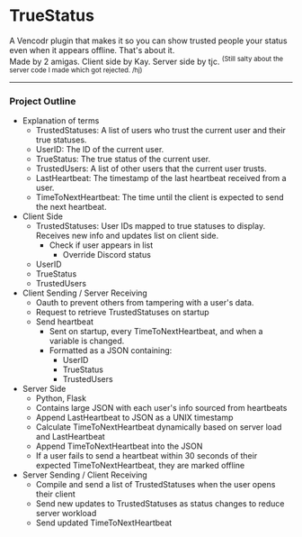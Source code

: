 # TrueStatus
A Vencodr plugin that makes it so you can show trusted people your status even when it appears offline. That's about it.<br> 
Made by 2 amigas. Client side by Kay. Server side by tjc. 
<sup>(Still salty about the server code I made which got rejected. /hj)</sup>

---

### Project Outline
- Explanation of terms
  - TrustedStatuses: A list of users who trust the current user and their true statuses.
  - UserID: The ID of the current user.
  - TrueStatus: The true status of the current user.
  - TrustedUsers: A list of other users that the current user trusts.
  - LastHeartbeat: The timestamp of the last heartbeat received from a user.
  - TimeToNextHeartbeat: The time until the client is expected to send the next heartbeat.
- Client Side
  - TrustedStatuses: User IDs mapped to true statuses to display. Receives new info and updates list on client side.
    - Check if user appears in list
      - Override Discord status
  - UserID
  - TrueStatus
  - TrustedUsers
- Client Sending / Server Receiving
  - Oauth to prevent others from tampering with a user's data.
  - Request to retrieve TrustedStatuses on startup
  - Send heartbeat
    - Sent on startup, every TimeToNextHeartbeat, and when a variable is changed.
    - Formatted as a JSON containing:
      - UserID
      - TrueStatus
      - TrustedUsers
- Server Side
  - Python, Flask
  - Contains large JSON with each user's info sourced from heartbeats
  - Append LastHeartbeat to JSON as a UNIX timestamp
  - Calculate TimeToNextHeartbeat dynamically based on server load and LastHeartbeat
  - Append TimeToNextHeartbeat into the JSON
  - If a user fails to send a heartbeat within 30 seconds of their expected TimeToNextHeartbeat, they are marked offline
- Server Sending / Client Receiving
  - Compile and send a list of TrustedStatuses when the user opens their client
  - Send new updates to TrustedStatuses as status changes to reduce server workload
  - Send updated TimeToNextHeartbeat
